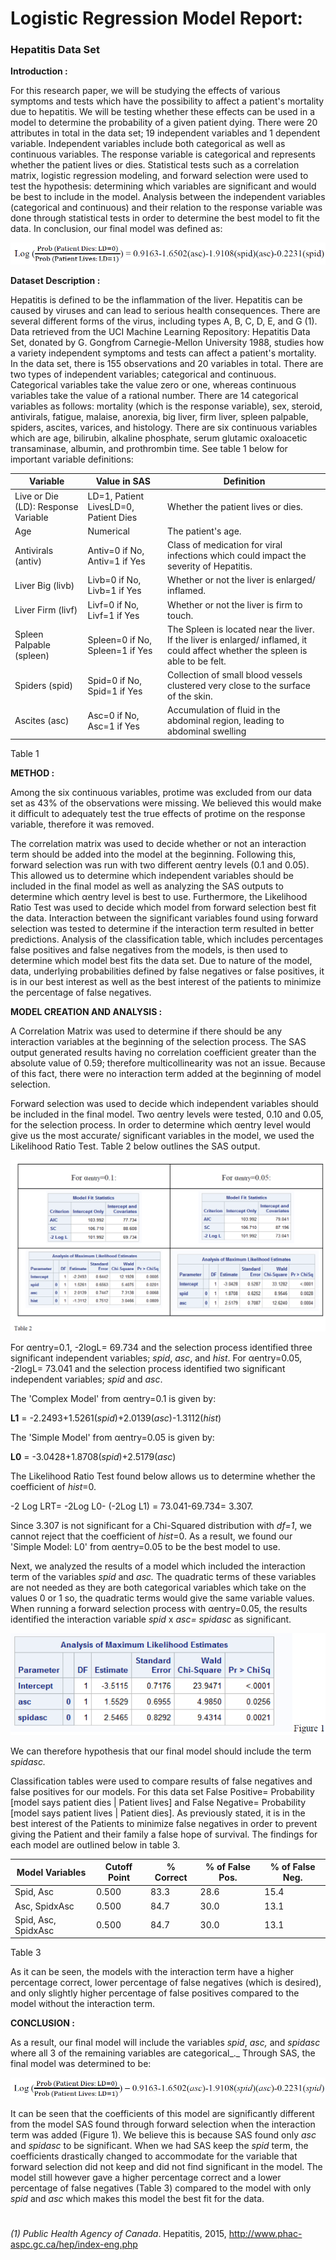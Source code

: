 # Logistic Regression Model Report:

### Hepatitis Data Set


**Introduction :**

For this research paper, we will be studying the effects of various symptoms and tests which have the possibility to affect a patient&#39;s mortality due to hepatitis. We will be testing whether these effects can be used in a model to determine the probability of a given patient dying. There were 20 attributes in total in the data set; 19 independent variables and 1 dependent variable. Independent variables include both categorical as well as continuous variables. The response variable is categorical and represents whether the patient lives or dies. Statistical tests such as a correlation matrix, logistic regression modeling, and forward selection were used to test the hypothesis: determining which variables are significant and would be best to include in the model. Analysis between the independent variables (categorical and continuous) and their relation to the response variable was done through statistical tests in order to determine the best model to fit the data. In conclusion, our final model was defined as:

![](images/Model.png)

**Dataset Description :**

Hepatitis is defined to be the inflammation of the liver. Hepatitis can be caused by viruses and can lead to serious health consequences. There are several different forms of the virus, including types A, B, C, D, E, and G (1). Data retrieved from the UCI Machine Learning Repository: Hepatitis Data Set, donated by G. Gongfrom Carnegie-Mellon University 1988, studies how a variety independent symptoms and tests can affect a patient&#39;s mortality. In the data set, there is 155 observations and 20 variables in total. There are two types of independent variables; categorical and continuous. Categorical variables take the value zero or one, whereas continuous variables take the value of a rational number. There are 14 categorical variables as follows: mortality (which is the response variable), sex, steroid, antivirals, fatigue, malaise, anorexia, big liver, firm liver, spleen palpable, spiders, ascites, varices, and histology. There are six continuous variables which are age, bilirubin, alkaline phosphate, serum glutamic oxaloacetic transaminase, albumin, and prothrombin time. See table 1 below for important variable definitions:

| Variable | Value in SAS | Definition |
| --- | --- | --- |
| Live or Die (LD): Response Variable | LD=1, Patient LivesLD=0, Patient Dies | Whether the patient lives or dies. |
| Age | Numerical | The patient&#39;s age. |
| Antivirals (antiv) | Antiv=0 if No, Antiv=1 if Yes | Class of medication for viral infections which could impact the severity of Hepatitis. |
| Liver Big (livb) | Livb=0 if No, Livb=1 if Yes | Whether or not the liver is enlarged/ inflamed. |
| Liver Firm (livf) | Livf=0 if No, Livf=1 if Yes | Whether or not the liver is firm to touch. |
| Spleen Palpable (spleen) | Spleen=0 if No, Spleen=1 if Yes | The Spleen is located near the liver. If the liver is enlarged/ inflamed, it could affect whether the spleen is able to be felt. |
| Spiders (spid) | Spid=0 if No, Spid=1 if Yes | Collection of small blood vessels clustered very close to the surface of the skin. |
| Ascites (asc) | Asc=0 if No, Asc=1 if Yes | Accumulation of fluid in the abdominal region, leading to abdominal swelling |

Table 1





**METHOD :**

Among the six continuous variables, protime was excluded from our data set as 43% of the observations were missing. We believed this would make it difficult to adequately test the true effects of protime on the response variable, therefore it was removed.

The correlation matrix was used to decide whether or not an interaction term should be added into the model at the beginning. Following this, forward selection was run with two different αentry levels (0.1 and 0.05). This allowed us to determine which independent variables should be included in the final model as well as analyzing the SAS outputs to determine which αentry level is best to use. Furthermore, the Likelihood Ratio Test was used to decide which model from forward selection best fit the data. Interaction between the significant variables found using forward selection was tested to determine if the interaction term resulted in better predictions. Analysis of the classification table, which includes percentages false positives and false negatives from the models, is then used to determine which model best fits the data set. Due to nature of the model, data, underlying probabilities defined by false negatives or false positives, it is in our best interest as well as the best interest of the patients to minimize the percentage of false negatives.

**MODEL CREATION AND ANALYSIS :**

A Correlation Matrix was used to determine if there should be any interaction variables at the beginning of the selection process. The SAS output generated results having no correlation coefficient greater than the absolute value of 0.59; therefore multicollinearity was not an issue. Because of this fact, there were no interaction term added at the beginning of model selection.

Forward selection was used to decide which independent variables should be included in the final model. Two αentry levels were tested, 0.10 and 0.05, for the selection process. In order to determine which αentry level would give us the most accurate/ significant variables in the model, we used the Likelihood Ratio Test. Table 2 below outlines the SAS output.

![](images/Table_2.png)

For αentry=0.1, -2logL= 69.734 and the selection process identified three significant independent variables; _spid_, _asc_, and _hist_. For αentry=0.05, -2logL= 73.041 and the selection process identified two significant independent variables; _spid_ and _asc_.

The &#39;Complex Model&#39; from αentry=0.1 is given by:

**L1** = -2.2493+1.5261(_spid_)+2.0139(_asc_)-1.3112(_hist_)

The &#39;Simple Model&#39; from αentry=0.05 is given by:

**L0** = -3.0428+1.8708(_spid_)+2.5179(_asc_)

The Likelihood Ratio Test found below allows us to determine whether the coefficient of _hist_=0.

-2 Log LRT= -2Log L0- (-2Log L1) = 73.041-69.734= 3.307.

Since 3.307 is not significant for a Chi-Squared distribution with _df=1_, we cannot reject that the coefficient of _hist_=0. As a result, we found our &#39;Simple Model: L0&#39; from αentry=0.05 to be the best model to use.

Next, we analyzed the results of a model which included the interaction term of the variables _spid_ and _asc._ The quadratic terms of these variables are not needed as they are both categorical variables which take on the values 0 or 1 so, the quadratic terms would give the same variable values. When running a forward selection process with αentry=0.05, the results identified the interaction variable _spid_ x _asc= spidasc_ as significant.

![](images/Figure_1.png)

We can therefore hypothesis that our final model should include the term _spidasc._

Classification tables were used to compare results of false negatives and false positives for our models. For this data set False Positive= Probability [model says patient dies | Patient lives] and False Negative= Probability [model says patient lives | Patient dies]. As previously stated, it is in the best interest of the Patients to minimize false negatives in order to prevent giving the Patient and their family a false hope of survival. The findings for each model are outlined below in table 3.

| **Model Variables** | **Cutoff Point** | **% Correct** | **% of False Pos.** | **% of False Neg.** |
| --- | --- | --- | --- | --- |
| Spid, Asc | 0.500 | 83.3 | 28.6 | 15.4 |
| Asc, SpidxAsc | 0.500 | 84.7 | 30.0 | 13.1 |
| Spid, Asc, SpidxAsc | 0.500 | 84.7 | 30.0 | 13.1 |

Table 3

As it can be seen, the models with the interaction term have a higher percentage correct, lower percentage of false negatives (which is desired), and only slightly higher percentage of false positives compared to the model without the interaction term.

**CONCLUSION :**

As a result, our final model will include the variables _spid_, _asc,_ and _spidasc_ where all 3 of the remaining variables are categorical_._ Through SAS, the final model was determined to be:

![](images/F_model.png)

It can be seen that the coefficients of this model are significantly different from the model SAS found through forward selection when the interaction term was added (Figure 1). We believe this is because SAS found only _asc_ and _spidasc_ to be significant. When we had SAS keep the _spid_ term, the coefficients drastically changed to accommodate for the variable that forward selection did not keep and did not find significant in the model. The model still however gave a higher percentage correct and a lower percentage of false negatives (Table 3) compared to the model with only _spid_ and _asc_ which makes this model the best fit for the data.

#
_(1) Public Health Agency of Canada_. Hepatitis, 2015, http://www.phac-aspc.gc.ca/hep/index-eng.php
